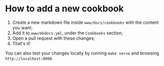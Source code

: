 # How to add a new cookbook

1. Create a new markdown file inside `www/docs/cookbooks` with the content you want;
2. Add it to `www/mkdocs.yml`, under the `Cookbooks` section;
3. Open a pull request with these changes;
4. That's it!

You can also test your changes locally by running `make serve` and browsing `http://localhost:8000`.
